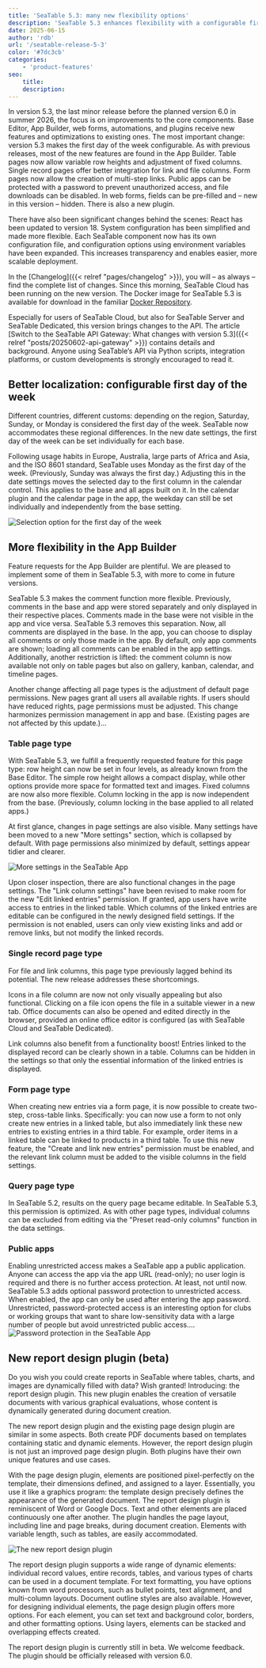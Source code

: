 ```yaml
---
title: 'SeaTable 5.3: many new flexibility options'
description: 'SeaTable 5.3 enhances flexibility with a configurable first day of the week, improved App Builder features, and a new report design plugin (beta) for dynamic documents. It also offers better comment management, finer permissions, and improved file and link column integration. System configuration is now simpler, and public apps can be password-protected for added security.'
date: 2025-06-15
author: 'rdb'
url: '/seatable-release-5-3'
color: '#7dc3cb'
categories:
    - 'product-features'
seo:
    title:
    description:
---
```


In version 5.3, the last minor release before the planned version 6.0 in summer 2026, the focus is on improvements to the core components. Base Editor, App Builder, web forms, automations, and plugins receive new features and optimizations to existing ones. The most important change: version 5.3 makes the first day of the week configurable. As with previous releases, most of the new features are found in the App Builder. Table pages now allow variable row heights and adjustment of fixed columns. Single record pages offer better integration for link and file columns. Form pages now allow the creation of multi-step links. Public apps can be protected with a password to prevent unauthorized access, and file downloads can be disabled. In web forms, fields can be pre-filled and – new in this version – hidden. There is also a new plugin.

There have also been significant changes behind the scenes: React has been updated to version 18. System configuration has been simplified and made more flexible. Each SeaTable component now has its own configuration file, and configuration options using environment variables have been expanded. This increases transparency and enables easier, more scalable deployment.

In the [Changelog]({{< relref "pages/changelog" >}}), you will – as always – find the complete list of changes. Since this morning, SeaTable Cloud has been running on the new version. The Docker image for SeaTable 5.3 is available for download in the familiar [Docker Repository](https://hub.docker.com/r/seatable/seatable-enterprise).

Especially for users of SeaTable Cloud, but also for SeaTable Server and SeaTable Dedicated, this version brings changes to the API. The article [Switch to the SeaTable API Gateway: What changes with version 5.3]({{< relref "posts/20250602-api-gateway" >}}) contains details and background. Anyone using SeaTable’s API via Python scripts, integration platforms, or custom developments is strongly encouraged to read it.

## Better localization: configurable first day of the week

Different countries, different customs: depending on the region, Saturday, Sunday, or Monday is considered the first day of the week. SeaTable now accommodates these regional differences. In the new date settings, the first day of the week can be set individually for each base.

Following usage habits in Europe, Australia, large parts of Africa and Asia, and the ISO 8601 standard, SeaTable uses Monday as the first day of the week. (Previously, Sunday was always the first day.) Adjusting this in the date settings moves the selected day to the first column in the calendar control. This applies to the base and all apps built on it. In the calendar plugin and the calendar page in the app, the weekday can still be set individually and independently from the base setting.

![Selection option for the first day of the week](Date_Settings_EN.png)

## More flexibility in the App Builder

Feature requests for the App Builder are plentiful. We are pleased to implement some of them in SeaTable 5.3, with more to come in future versions.

SeaTable 5.3 makes the comment function more flexible. Previously, comments in the base and app were stored separately and only displayed in their respective places. Comments made in the base were not visible in the app and vice versa. SeaTable 5.3 removes this separation. Now, all comments are displayed in the base. In the app, you can choose to display all comments or only those made in the app. By default, only app comments are shown; loading all comments can be enabled in the app settings. Additionally, another restriction is lifted: the comment column is now available not only on table pages but also on gallery, kanban, calendar, and timeline pages.

Another change affecting all page types is the adjustment of default page permissions. New pages grant all users all available rights. If users should have reduced rights, page permissions must be adjusted. This change harmonizes permission management in app and base. (Existing pages are not affected by this update.)...

### Table page type

With SeaTable 5.3, we fulfill a frequently requested feature for this page type: row height can now be set in four levels, as already known from the Base Editor. The simple row height allows a compact display, while other options provide more space for formatted text and images. Fixed columns are now also more flexible. Column locking in the app is now independent from the base. (Previously, column locking in the base applied to all related apps.)

At first glance, changes in page settings are also visible. Many settings have been moved to a new "More settings" section, which is collapsed by default. With page permissions also minimized by default, settings appear tidier and clearer.

![More settings in the SeaTable App](Link_Column_Settings_EN.png)

Upon closer inspection, there are also functional changes in the page settings. The "Link column settings" have been revised to make room for the new "Edit linked entries" permission. If granted, app users have write access to entries in the linked table. Which columns of the linked entries are editable can be configured in the newly designed field settings. If the permission is not enabled, users can only view existing links and add or remove links, but not modify the linked records.

### Single record page type

For file and link columns, this page type previously lagged behind its potential. The new release addresses these shortcomings.

Icons in a file column are now not only visually appealing but also functional. Clicking on a file icon opens the file in a suitable viewer in a new tab. Office documents can also be opened and edited directly in the browser, provided an online office editor is configured (as with SeaTable Cloud and SeaTable Dedicated).

Link columns also benefit from a functionality boost! Entries linked to the displayed record can be clearly shown in a table. Columns can be hidden in the settings so that only the essential information of the linked entries is displayed.

### Form page type

When creating new entries via a form page, it is now possible to create two-step, cross-table links. Specifically: you can now use a form to not only create new entries in a linked table, but also immediately link these new entries to existing entries in a third table. For example, order items in a linked table can be linked to products in a third table. To use this new feature, the "Create and link new entries" permission must be enabled, and the relevant link column must be added to the visible columns in the field settings.

### Query page type

In SeaTable 5.2, results on the query page became editable. In SeaTable 5.3, this permission is optimized. As with other page types, individual columns can be excluded from editing via the "Preset read-only columns" function in the data settings.

### Public apps

Enabling unrestricted access makes a SeaTable app a public application. Anyone can access the app via the app URL (read-only); no user login is required and there is no further access protection. At least, not until now. SeaTable 5.3 adds optional password protection to unrestricted access. When enabled, the app can only be used after entering the app password. Unrestricted, password-protected access is an interesting option for clubs or working groups that want to share low-sensitivity data with a large number of people but avoid unrestricted public access.... ![Password protection in the SeaTable App](App_Password_Protection_EN.png)

## New report design plugin (beta)

Do you wish you could create reports in SeaTable where tables, charts, and images are dynamically filled with data? Wish granted! Introducing: the report design plugin. This new plugin enables the creation of versatile documents with various graphical evaluations, whose content is dynamically generated during document creation.

The new report design plugin and the existing page design plugin are similar in some aspects. Both create PDF documents based on templates containing static and dynamic elements. However, the report design plugin is not just an improved page design plugin. Both plugins have their own unique features and use cases.

With the page design plugin, elements are positioned pixel-perfectly on the template, their dimensions defined, and assigned to a layer. Essentially, you use it like a graphics program: the template design precisely defines the appearance of the generated document. The report design plugin is reminiscent of Word or Google Docs. Text and other elements are placed continuously one after another. The plugin handles the page layout, including line and page breaks, during document creation. Elements with variable length, such as tables, are easily accommodated.

![The new report design plugin](Report_Design_Plugin_EN.png)

The report design plugin supports a wide range of dynamic elements: individual record values, entire records, tables, and various types of charts can be used in a document template. For text formatting, you have options known from word processors, such as bullet points, text alignment, and multi-column layouts. Document outline styles are also available. However, for designing individual elements, the page design plugin offers more options. For each element, you can set text and background color, borders, and other formatting options. Using layers, elements can be stacked and overlapping effects created.

The report design plugin is currently still in beta. We welcome feedback. The plugin should be officially released with version 6.0.
